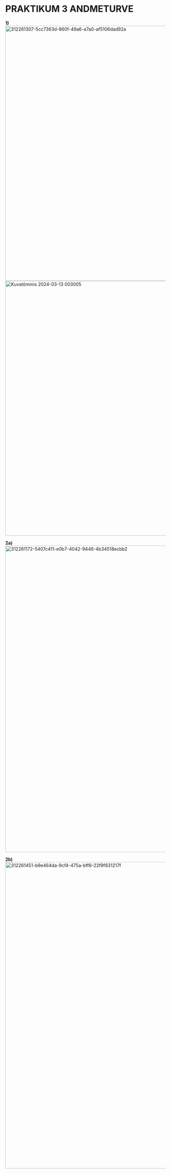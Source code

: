 # PRAKTIKUM 3 ANDMETURVE

**1)**   
<img width="799" alt="312261307-5cc7363d-860f-49a6-a7a0-af5106dad92a" src="https://github.com/alexandravoit/ANDMETURVE-2024/assets/145194484/64607d59-009a-4712-bd8b-ac09c988770b">
<img width="798" alt="Kuvatõmmis 2024-03-13 003005" src="https://github.com/alexandravoit/ANDMETURVE-2024/assets/145194484/530c334e-0810-4dc5-b657-148533012202">


**2a)**    
<img width="960" alt="312261172-5407c411-e0b7-4042-9446-4b34518ecbb2" src="https://github.com/alexandravoit/ANDMETURVE-2024/assets/145194484/f6bfd89b-8306-4817-abeb-55db5edf4bb2">

**2b)**  
<img width="960" alt="312261451-b9e464da-9cf4-475a-bff6-22f9f831217f" src="https://github.com/alexandravoit/ANDMETURVE-2024/assets/145194484/8456a0d7-78fe-4a2a-a112-6b73906239c9">

